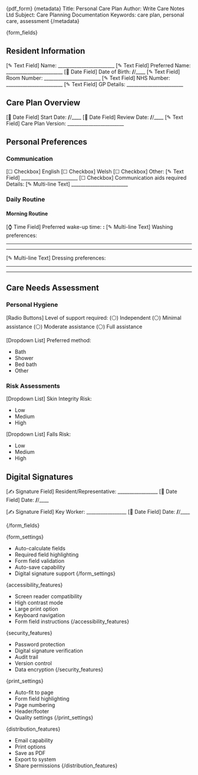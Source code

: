{pdf_form}
{metadata}
Title: Personal Care Plan
Author: Write Care Notes Ltd
Subject: Care Planning Documentation
Keywords: care plan, personal care, assessment
{/metadata}

{form_fields}
## Resident Information
[✎ Text Field] Name: ________________________
[✎ Text Field] Preferred Name: ________________________
[📅 Date Field] Date of Birth: __/__/____
[✎ Text Field] Room Number: ________________________
[✎ Text Field] NHS Number: ________________________
[✎ Text Field] GP Details: ________________________

## Care Plan Overview
[📅 Date Field] Start Date: __/__/____
[📅 Date Field] Review Date: __/__/____
[✎ Text Field] Care Plan Version: ________________________

## Personal Preferences

### Communication
[☐ Checkbox] English
[☐ Checkbox] Welsh
[☐ Checkbox] Other: [✎ Text Field] ________________________
[☐ Checkbox] Communication aids required
Details: [✎ Multi-line Text] ________________________

### Daily Routine
#### Morning Routine
[⌚ Time Field] Preferred wake-up time: __:__
[✎ Multi-line Text] Washing preferences:
________________________
________________________

[✎ Multi-line Text] Dressing preferences:
________________________
________________________

## Care Needs Assessment

### Personal Hygiene
[Radio Buttons] Level of support required:
(⚪) Independent
(⚪) Minimal assistance
(⚪) Moderate assistance
(⚪) Full assistance

[Dropdown List] Preferred method:
- Bath
- Shower
- Bed bath
- Other

### Risk Assessments
[Dropdown List] Skin Integrity Risk:
- Low
- Medium
- High

[Dropdown List] Falls Risk:
- Low
- Medium
- High

## Digital Signatures
[✍️ Signature Field] Resident/Representative: _________________ 
[📅 Date Field] Date: __/__/____

[✍️ Signature Field] Key Worker: _________________ 
[📅 Date Field] Date: __/__/____

{/form_fields}

{form_settings}
- Auto-calculate fields
- Required field highlighting
- Form field validation
- Auto-save capability
- Digital signature support
{/form_settings}

{accessibility_features}
- Screen reader compatibility
- High contrast mode
- Large print option
- Keyboard navigation
- Form field instructions
{/accessibility_features}

{security_features}
- Password protection
- Digital signature verification
- Audit trail
- Version control
- Data encryption
{/security_features}

{print_settings}
- Auto-fit to page
- Form field highlighting
- Page numbering
- Header/footer
- Quality settings
{/print_settings}

{distribution_features}
- Email capability
- Print options
- Save as PDF
- Export to system
- Share permissions
{/distribution_features} 
